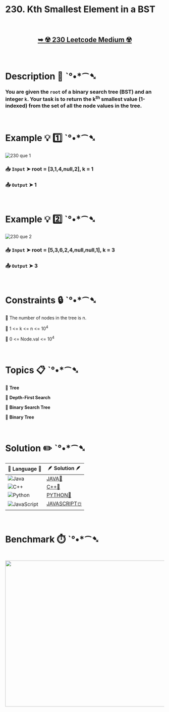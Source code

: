 # 230. Kth Smallest Element in a BST

</br>

<h2 align="center"> 

<a href=""><strong>➥ ☢️ 230 Leetcode Medium ☢️ </strong></a>
</h2>

</br>

# Description 📜 ˋ°•*⁀➷

### You are given the `root` of a binary search tree (BST) and an integer `k`. Your task is to return the k<sup>th</sup> smallest value (1-indexed) from the set of all the node values in the tree.

</br>

# Example 💡 1️⃣ ˋ°•*⁀➷

![230 que 1](https://github.com/user-attachments/assets/140a0ca7-05be-4b2d-9cd4-d49ac14d125d)

  ### 📥 `Input`  ➤ root = [3,1,4,null,2], k = 1

  ### 📤 `Output`  ➤ 1

</br>

# Example 💡 2️⃣ ˋ°•*⁀➷

![230 que 2](https://github.com/user-attachments/assets/195b7147-f688-4006-90f7-9218537cac5c)

  ### 📥 `Input` ➤ root = [5,3,6,2,4,null,null,1], k = 3

  ### 📤 `Output`  ➤ 3

</br>

# Constraints 🔒 ˋ°•*⁀➷

🔹 The number of nodes in the tree is n. </br>

🔹 1 <= k <= n <= 10<sup>4</sup> </br>

🔹 0 <= Node.val <= 10<sup>4</sup> </br>

</br>

# Topics 📋 ˋ°•*⁀➷

🔸 **Tree**  </br>

🔸 **Depth-First Search**  </br>

🔸 **Binary Search Tree**  </br>

🔸 **Binary Tree**  </br>

</br>

# Solution ✏️ ˋ°•*⁀➷

| 📒 Language 📒  | 🪶 Solution 🪶 |
| ------------- | ------------- |
|  ![Java](https://img.shields.io/badge/java-%23ED8B00.svg?style=for-the-badge&logo=openjdk&logoColor=white)  | [JAVA🍁](https://github.com/Prakhar-002/LEETCODE/blob/main/%F0%9F%93%9A%20Study%20%F0%9F%8E%A7%20Plan%20%F0%9F%91%A8%F0%9F%8F%BB%E2%80%8D%F0%9F%92%BB/%F0%9F%A9%B5%20NeetCode%20150%20-%20%F0%9F%8D%87%20Blind%2075%20%2B%2075%20problems/%F0%9F%94%AC%20Examine%20Thoroughly%20%F0%9F%A7%AC/07%20Trees/Day%20%E2%9E%BA%2057%20%F0%9F%A5%A1%20230.%20Kth%20Smallest%20Element%20in%20a%20BST%20%E2%98%83%EF%B8%8F%20%F0%9F%8D%81%20%F0%9F%8D%B0%20%F0%9F%8E%B2/%F0%9F%8D%81JAVA%20-%20230.%20Kth%20Smallest%20Element%20in%20a%20BST.java) |
|  ![C++](https://img.shields.io/badge/c++-%2300599C.svg?style=for-the-badge&logo=c%2B%2B&logoColor=white)  | [C++🎲](https://github.com/Prakhar-002/LEETCODE/blob/main/%F0%9F%93%9A%20Study%20%F0%9F%8E%A7%20Plan%20%F0%9F%91%A8%F0%9F%8F%BB%E2%80%8D%F0%9F%92%BB/%F0%9F%A9%B5%20NeetCode%20150%20-%20%F0%9F%8D%87%20Blind%2075%20%2B%2075%20problems/%F0%9F%94%AC%20Examine%20Thoroughly%20%F0%9F%A7%AC/07%20Trees/Day%20%E2%9E%BA%2057%20%F0%9F%A5%A1%20230.%20Kth%20Smallest%20Element%20in%20a%20BST%20%E2%98%83%EF%B8%8F%20%F0%9F%8D%81%20%F0%9F%8D%B0%20%F0%9F%8E%B2/%F0%9F%8E%B2CPP%20-%20230.%20Kth%20Smallest%20Element%20in%20a%20BST.cpp)  |
|  ![Python](https://img.shields.io/badge/python-3670A0?style=for-the-badge&logo=python&logoColor=ffdd54)    | [PYTHON🍰](https://github.com/Prakhar-002/LEETCODE/blob/main/%F0%9F%93%9A%20Study%20%F0%9F%8E%A7%20Plan%20%F0%9F%91%A8%F0%9F%8F%BB%E2%80%8D%F0%9F%92%BB/%F0%9F%A9%B5%20NeetCode%20150%20-%20%F0%9F%8D%87%20Blind%2075%20%2B%2075%20problems/%F0%9F%94%AC%20Examine%20Thoroughly%20%F0%9F%A7%AC/07%20Trees/Day%20%E2%9E%BA%2057%20%F0%9F%A5%A1%20230.%20Kth%20Smallest%20Element%20in%20a%20BST%20%E2%98%83%EF%B8%8F%20%F0%9F%8D%81%20%F0%9F%8D%B0%20%F0%9F%8E%B2/%F0%9F%8D%B0PYTHON%20-%20230.%20Kth%20Smallest%20Element%20in%20a%20BST.py) |
| ![JavaScript](https://img.shields.io/badge/javascript-%23323330.svg?style=for-the-badge&logo=javascript&logoColor=%23F7DF1E)   | [JAVASCRIPT☃️](https://github.com/Prakhar-002/LEETCODE/blob/main/%F0%9F%93%9A%20Study%20%F0%9F%8E%A7%20Plan%20%F0%9F%91%A8%F0%9F%8F%BB%E2%80%8D%F0%9F%92%BB/%F0%9F%A9%B5%20NeetCode%20150%20-%20%F0%9F%8D%87%20Blind%2075%20%2B%2075%20problems/%F0%9F%94%AC%20Examine%20Thoroughly%20%F0%9F%A7%AC/07%20Trees/Day%20%E2%9E%BA%2057%20%F0%9F%A5%A1%20230.%20Kth%20Smallest%20Element%20in%20a%20BST%20%E2%98%83%EF%B8%8F%20%F0%9F%8D%81%20%F0%9F%8D%B0%20%F0%9F%8E%B2/%E2%98%83%EF%B8%8FJAVASCRIPT%20-%20230.%20Kth%20Smallest%20Element%20in%20a%20B.js) |

</br>

# Benchmark ⏱️ ˋ°•*⁀➷

<h1  align="center" >

<img src ="https://github.com/user-attachments/assets/2e6ceb7b-2d07-4757-aec5-052c8b4224e8" width = "700px" height="462px" />

</h1>
